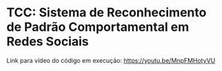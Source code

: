 # TCC: Sistema de Reconhecimento de Padrão Comportamental em Redes Sociais

Link para vídeo do código em execução:
https://youtu.be/MnpFMHotyVU
